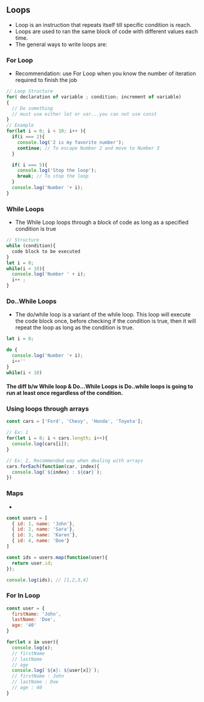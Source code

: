 ## Loops
- Loop is an instruction that repeats itself till specific condition is reach.
- Loops are used to ran the same block of code with different values each time.
- The general ways to write loops are:

### For Loop
- Recommendation: use For Loop when you know the number of iteration required to finish the job
```js
// Loop Structure
for( declaration of variable ; condition; increment of variable)
{
  // Do something
  // must use either let or var...you can not use const
}
// Example
for(let i = 0; i < 10; i++ ){
  if(i === 2){
    console.log('2 is my favorite number');
    continue; // To escape Number 2 and move to Number 3
  }

  if( i === 5){
    console.log('Stop the loop');
    break; // To stop the loop
  }
  console.log('Number '+ i);
}
```
### While Loops
- The While Loop loops through a block of code as long as a specified condition is true
```js
// Structure
while (condition){
  code block to be executed
}
let i = 0;
while(i < 10){
  console.log('Number ' + i);
  i++ ;
}
```

### Do..While Loops
- The do/while loop is a variant of the while loop. This loop will execute the code block once, before checking if the condition is true, then it will repeat the loop as long as the condition is true.
```js
let i = 0;

do {
  console.log('Number '+ i);
  i++''
}
while(i < 10)
```

#### The diff b/w While loop & Do...While Loops is Do..while loops is going to run at least once regardless of the condition.


### Using loops through arrays
```js
const cars = ['Ford', 'Chevy', 'Honda', 'Toyota'];

// Ex: 1
for(let i = 0; i < cars.length; i++){
  console.log(cars[i]);
}

// Ex: 2, Recommended way when dealing with arrays
cars.forEach(function(car, index){
  console.log(`${index} : ${car}`);
})
```

### Maps
-
```js
const users = [
  { id: 1, name: 'John'},
  { id: 2, name: 'Sara'},
  { id: 3, name: 'Karen'},
  { id: 4, name: 'Doe'}
]

const ids = users.map(function(user){
  return user.id;
});

console.log(ids); // [1,2,3,4]
```

### For In Loop
```js
const user = {
  firstName: 'John',
  lastName: 'Doe',
  age: '40'
}

for(let x in user){
  console.log(x);
  // firstName
  // lastName
  // age
  console.log(`${x}: ${user[x]}`);
  // firstName : John
  // lastName : Doe
  // age : 40
}
```
